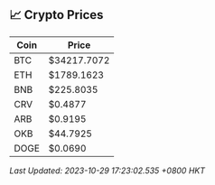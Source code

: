## 📈 Crypto Prices

| Coin | Price |
| ---- | ----- |
| BTC | $34217.7072 |
| ETH | $1789.1623 |
| BNB | $225.8035 |
| CRV | $0.4877 |
| ARB | $0.9195 |
| OKB | $44.7925 |
| DOGE | $0.0690 |

_Last Updated: 2023-10-29 17:23:02.535 +0800 HKT_